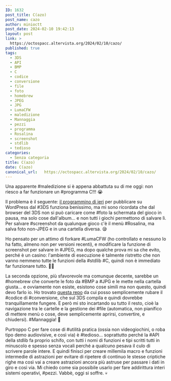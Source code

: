 ```yaml
---
ID: 1632
post_title: C(azo)
post_name: cazo
author: minioctt
post_date: 2024-02-10 19:42:13
layout: post
link: >
  https://octospacc.altervista.org/2024/02/10/cazo/
published: true
tags:
  - 3DS
  - API
  - BMP
  - C
  - codice
  - conversione
  - file
  - foto
  - homebrew
  - JPEG
  - JPG
  - LumaCFW
  - maledizione
  - Mannaggia
  - pezzi
  - programma
  - Rosalina
  - screenshot
  - stdlib
  - tedioso
categories:
  - Senza categoria
title: C(azo)
date: C(azo)
canonical_url:   https://octospacc.altervista.org/2024/02/10/cazo/
---
```

<!-- wp:paragraph -->
<p>Una apparente #maledizione si è appena abbattuta su di me oggi: non riesco a far funzionare un #programma C!!! 😭️</p>
<!-- /wp:paragraph -->

<!-- wp:paragraph -->
<p>Il problema è il seguente: <a href="https://octospacc.altervista.org/2024/02/09/test-wuppimini/">il programmino di ieri</a> per pubblicare su WordPress dal #3DS funziona benissimo, ma mi sono ricordata che dal browser del 3DS non si può caricare come #foto la schermata del gioco in pausa, ma solo cose dall'album... e non tutti i giochi permettono di salvare lì. Per salvare #screenshot da qualunque gioco c'è il menù #Rosalina, ma salva foto non-JPEG e in una cartella diversa. 😪️</p>
<!-- /wp:paragraph -->

<!-- wp:paragraph -->
<p>Ho pensato per un attimo di forkare #LumaCFW (ho controllato e nessuno lo ha fatto, almeno non per versioni recenti), e modificare la funzione di screenshot per salvare in #JPEG, ma dopo qualche prova mi sa che evito, perché è un casino: l'ambiente di esecuzione è talmente ristretto che non vanno nemmeno tutte le funzioni della #stdlib #C, quindi non è immediato far funzionare tutto. 😮‍💨️</p>
<!-- /wp:paragraph -->

<!-- wp:paragraph -->
<p>La seconda opzione, più sfavorevole ma comunque decente, sarebbe un #homebrew che converte le foto da #BMP a #JPG e le mette nella cartella giusta... e ovviamente non esiste, esistono cose simili ma non questo, quindi devo farlo io. Ho trovato <a href="https://github.com/stalow/Bmp-to-Jpeg">questa repo</a> da cui posso semplicemente rubare il #codice di #conversione, che sul 3DS compila e quindi dovrebbe tranquillamente fungere. E però mi sto incartando su tutto il resto, cioè la navigazione tra le cartelle e la gestione dei #file (automatica, non pianifico di mettere menù o cose, deve semplicemente aprirsi, convertire, e chiudersi). #Mannaggia! 🤢️</p>
<!-- /wp:paragraph -->

<!-- wp:paragraph -->
<p>Purtroppo C per fare cose di #utilità pratica (ossia non videogiochini, o roba tipo demo audiovisive, e così via) è #tedioso... soprattutto perché la #API della stdlib fa proprio schifo, con tutti i nomi di funzioni e tipi scritti tutti in minuscolo e spesso senza vocali perché a qualcuno pesava il culo di scrivere parole intere. E quindi finisci per creare millemila macro e funzioni intermedie di astrazioni per evitare di ripetere di continuo le stesse criptiche righe ma così vai a creare astrazioni ancora più astruse per passare i dati in giro e così via. Mi chiedo come sia possibile usarlo per fare addirittura interi sistemi operativi, #pezzi. Vabbè, oggi si soffre. 💀️</p>
<!-- /wp:paragraph -->